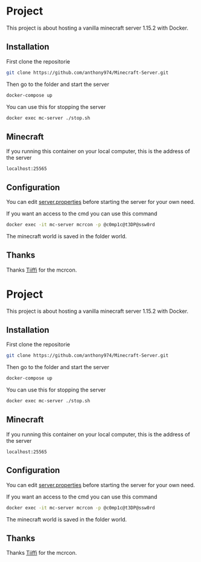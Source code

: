 # Project
This project is about hosting a vanilla minecraft server 1.15.2  with Docker.

## Installation
First clone the repositorie

```bash
git clone https://github.com/anthony974/Minecraft-Server.git
```
Then go to the folder and start the server
```bash
docker-compose up
```
You can use this for stopping the server
```bash
docker exec mc-server ./stop.sh
```
## Minecraft
If you running this container on your local computer, this is the address of the server
````
localhost:25565
````
## Configuration
You can edit [server.properties](https://github.com/anthony974/Minecraft-Server/blob/master/server/server.properties) before starting the server for your own need.

If you want an access to the cmd you can use this command
```bash
docker exec -it mc-server mcrcon -p @c0mp1c@t3DP@ssw0rd
```
The minecraft world is saved in the folder world.

## Thanks
Thanks [Tiiffi](https://github.com/Tiiffi) for the mcrcon.

# Project
This project is about hosting a vanilla minecraft server 1.15.2  with Docker.

## Installation
First clone the repositorie

```bash
git clone https://github.com/anthony974/Minecraft-Server.git
```
Then go to the folder and start the server
```bash
docker-compose up
```
You can use this for stopping the server
```bash
docker exec mc-server ./stop.sh
```
## Minecraft
If you running this container on your local computer, this is the address of the server
````
localhost:25565
````
## Configuration
You can edit [server.properties](https://github.com/anthony974/Minecraft-Server/blob/master/server/server.properties) before starting the server for your own need.

If you want an access to the cmd you can use this command
```bash
docker exec -it mc-server mcrcon -p @c0mp1c@t3DP@ssw0rd
```
The minecraft world is saved in the folder world.

## Thanks
Thanks [Tiiffi](https://github.com/Tiiffi) for the mcrcon.


